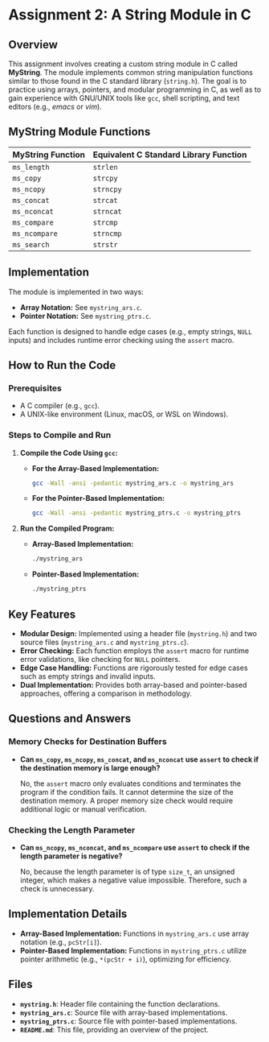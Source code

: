 # Assignment 2: A String Module in C

## Overview

This assignment involves creating a custom string module in C called **MyString**. The module implements common string manipulation functions similar to those found in the C standard library (`string.h`). The goal is to practice using arrays, pointers, and modular programming in C, as well as to gain experience with GNU/UNIX tools like `gcc`, shell scripting, and text editors (e.g., *emacs* or *vim*).

## MyString Module Functions

| **MyString Function** | **Equivalent C Standard Library Function** |
| --------------------- | -------------------------------------------- |
| `ms_length`           | `strlen`                                     |
| `ms_copy`             | `strcpy`                                     |
| `ms_ncopy`            | `strncpy`                                    |
| `ms_concat`           | `strcat`                                     |
| `ms_nconcat`          | `strncat`                                    |
| `ms_compare`          | `strcmp`                                     |
| `ms_ncompare`         | `strncmp`                                    |
| `ms_search`           | `strstr`                                     |

## Implementation

The module is implemented in two ways:

- **Array Notation:** See `mystring_ars.c`.
- **Pointer Notation:** See `mystring_ptrs.c`.

Each function is designed to handle edge cases (e.g., empty strings, `NULL` inputs) and includes runtime error checking using the `assert` macro.

## How to Run the Code

### Prerequisites

- A C compiler (e.g., `gcc`).
- A UNIX-like environment (Linux, macOS, or WSL on Windows).

### Steps to Compile and Run

1. **Compile the Code Using `gcc`:**

    - **For the Array-Based Implementation:**

      ```bash
      gcc -Wall -ansi -pedantic mystring_ars.c -o mystring_ars
      ```

    - **For the Pointer-Based Implementation:**

      ```bash
      gcc -Wall -ansi -pedantic mystring_ptrs.c -o mystring_ptrs
      ```

3. **Run the Compiled Program:**

    - **Array-Based Implementation:**

      ```bash
      ./mystring_ars
      ```

    - **Pointer-Based Implementation:**

      ```bash
      ./mystring_ptrs
      ```

## Key Features

- **Modular Design:** Implemented using a header file (`mystring.h`) and two source files (`mystring_ars.c` and `mystring_ptrs.c`).
- **Error Checking:** Each function employs the `assert` macro for runtime error validations, like checking for `NULL` pointers.
- **Edge Case Handling:** Functions are rigorously tested for edge cases such as empty strings and invalid inputs.
- **Dual Implementation:** Provides both array-based and pointer-based approaches, offering a comparison in methodology.

## Questions and Answers

### Memory Checks for Destination Buffers

- **Can `ms_copy`, `ms_ncopy`, `ms_concat`, and `ms_nconcat` use `assert` to check if the destination memory is large enough?**

  No, the `assert` macro only evaluates conditions and terminates the program if the condition fails. It cannot determine the size of the destination memory. A proper memory size check would require additional logic or manual verification.

### Checking the Length Parameter

- **Can `ms_ncopy`, `ms_nconcat`, and `ms_ncompare` use `assert` to check if the length parameter is negative?**

  No, because the length parameter is of type `size_t`, an unsigned integer, which makes a negative value impossible. Therefore, such a check is unnecessary.

## Implementation Details

- **Array-Based Implementation:** Functions in `mystring_ars.c` use array notation (e.g., `pcStr[i]`).
- **Pointer-Based Implementation:** Functions in `mystring_ptrs.c` utilize pointer arithmetic (e.g., `*(pcStr + i)`), optimizing for efficiency.

## Files

- **`mystring.h`**: Header file containing the function declarations.
- **`mystring_ars.c`**: Source file with array-based implementations.
- **`mystring_ptrs.c`**: Source file with pointer-based implementations.
- **`README.md`**: This file, providing an overview of the project.

